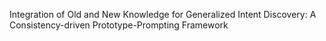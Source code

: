 Integration of Old and New Knowledge for Generalized Intent Discovery: A Consistency-driven Prototype-Prompting Framework
